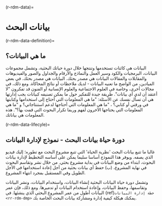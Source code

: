 (r-rdm-data)=
# بيانات البحث

(r-rdm-data-definition)=
## ما هي البيانات؟

البيانات هي كائنات تستخدمها وتنتجها خلال دورة حياتك البحثية، وتشمل مجموعات البيانات، البرمجيات والكود وسير العمل والنماذج والأرقام والجداول والصور والفيديوهات والمقابلات والمقالات البيانات هي مصدر بحثك. البيانات هي مصدر بحثك. في بعض الميادين، من الواضح ما تعنيه البيانات - لديك ملاحظات أو نتائج المحاكاة. ومع ذلك، في مجالات أخرى، وخاصة في العلوم الاجتماعية والعلوم الإنسانية أو الفنون قد تفكرون "لا أعتقد أن لدي أي بيانات". طريقة جيدة للتفكير حول ما يمكن تصنيفه كبيانات يجب إدارتها هي أن تسأل نفسك عن الأسئلة: "ما هي المعلومات التي أحتاج إلى استخدامها وكتابتها في ورقتي أو كتابي؟ ، "ما هي المعلومات التي أحتاجها لدعم استنتاجاتي؟ و "ما هي المعلومات التي يحتاجها الآخرون لفهم وربما تكرار البحوث التي قمت بها؟". هذه المعلومات هي بياناتك.

(r-rdm-data-lifecyle)=
## دورة حياة بيانات البحث - نموذج لإدارة البيانات

غالبا ما تتبع بيانات البحث 'نظرية الحياة' التي تتبع مشروع البحث مع تطوره؛ إليك فيديو [](https://www.youtube.com/watch?v=-wjFMMQD3UA) الذي يصفه. ويوفر هذا النموذج أساسا سليما يمكن على أساسه التخطيط لإدارة بيانات البحوث، ابتداء من وضع البيانات في بداية مشروع بحثي. من خلال نشر وتقاسم البحوث في نهاية المشروع، (ب) حفظ أي بيانات بحثية من أجل إعادة استخدامها في الأجل الطويل وفي المستقبل بمجرد انتهاء المشروع.

وتشمل دورة حياة البيانات البحثية إنشاء البيانات، واستخدام البيانات، ونشر البيانات وتقاسمها، وحفظ البيانات، وإعادة استخدام البيانات أو تدميرها. ومع ذلك، فإن عمر البيانات أطول من عمر المشروع البحثي الذي ينشئها. في  {ref}`خطة إدارة البيانات <rr-rdm-dmp>` يمكنك هيكلة كيفية إدارة ومشاركة بيانات البحث الخاصة بك.

